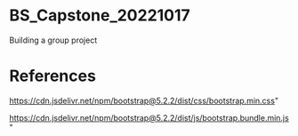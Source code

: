 # BS_Capstone_20221017
Building a group project

# References

https://cdn.jsdelivr.net/npm/bootstrap@5.2.2/dist/css/bootstrap.min.css" 

https://cdn.jsdelivr.net/npm/bootstrap@5.2.2/dist/js/bootstrap.bundle.min.js" 